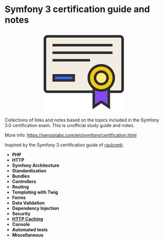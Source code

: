 # Symfony 3 certification guide and notes

<p align="center">
    <img src="https://raw.githubusercontent.com/tabbi89/symfony3-certification-guide-and-notes/master/256x256.png">
</p>

Collections of links and notes based on the topics included in the Symfony 3.0 certification exam. This is unofficial study guide and notes.

More info: https://sensiolabs.com/en/symfony/certification.html

Inspired by the Symfony 3 certification guide of [raulconti](https://github.com/raulconti/symfony-3-certification-guide).

* **PHP**
* **HTTP**
* **Symfony Architecture**
* **Standardization**
* **Bundles**
* **Controllers**
* **Routing**
* **Templating with Twig**
* **Forms**
* **Data Validation**
* **Dependency Injection**
* **Security**
* [**HTTP Caching**](HTTP-Caching.md)
* **Console**
* **Automated tests**
* **Miscellaneous**

